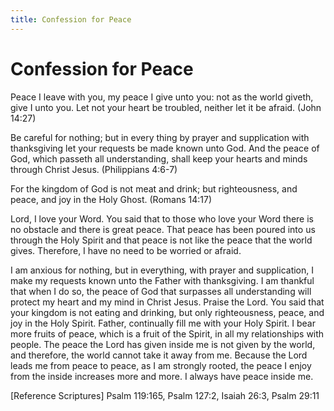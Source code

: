 ```yaml
---
title: Confession for Peace
---
```


# Confession for Peace

Peace I leave with you, my peace I give unto you: not as the world giveth, give I unto you. Let not your heart be troubled, neither let it be afraid. (John 14:27)

Be careful for nothing; but in every thing by prayer and supplication with thanksgiving let your requests be made known unto God. And the peace of God, which passeth all understanding, shall keep your hearts and minds through Christ Jesus. (Philippians 4:6-7)

For the kingdom of God is not meat and drink; but righteousness, and peace, and joy in the Holy Ghost. (Romans 14:17)

Lord, I love your Word. You said that to those who love your Word there is no obstacle and there is great peace. That peace has been poured into us through the Holy Spirit and that peace is not like the peace that the world gives. Therefore, I have no need to be worried or afraid.

I am anxious for nothing, but in everything, with prayer and supplication, I make my requests known unto the Father with thanksgiving. I am thankful that when I do so, the peace of God that surpasses all understanding will protect my heart and my mind in Christ Jesus.
Praise the Lord. You said that your kingdom is not eating and drinking, but only righteousness, peace, and joy in the Holy Spirit. Father, continually fill me with your Holy Spirit. I bear more fruits of peace, which is a fruit of the Spirit, in all my relationships with people.
The peace the Lord has given inside me is not given by the world, and therefore, the world cannot take it away from me. Because the Lord leads me from peace to peace, as I am strongly rooted, the peace I enjoy from the inside increases more and more. I always have peace inside me.

\[Reference Scriptures]
Psalm 119:165, Psalm 127:2, Isaiah 26:3, Psalm 29:11
